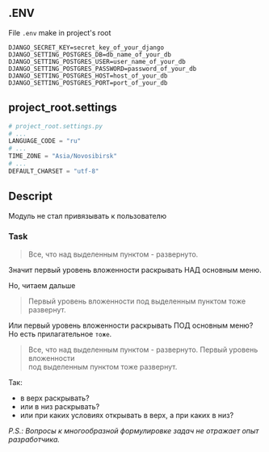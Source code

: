 ## .ENV
File `.env` make in project's root  
```text
DJANGO_SECRET_KEY=secret_key_of_your_django
DJANGO_SETTING_POSTGRES_DB=db_name_of_your_db
DJANGO_SETTING_POSTGRES_USER=user_name_of_your_db
DJANGO_SETTING_POSTGRES_PASSWORD=password_of_your_db
DJANGO_SETTING_POSTGRES_HOST=host_of_your_db
DJANGO_SETTING_POSTGRES_PORT=port_of_your_db
```

## project_root.settings
```python
# project_root.settings.py
# ...
LANGUAGE_CODE = "ru"
# ...
TIME_ZONE = "Asia/Novosibirsk"
# ...
DEFAULT_CHARSET = "utf-8"
```

## Descript
Модуль не стал привязывать к пользователю

### Task
> Все, что над выделенным пунктом - развернуто.

Значит первый уровень вложенности раскрывать НАД основным меню.

Но, читаем дальше 
> Первый уровень вложенности под выделенным пунктом тоже развернут.

Или первый уровень вложенности раскрывать ПОД основным меню? \
Но есть прилагательное `тоже`.
> Все, что над выделенным пунктом - развернуто. Первый уровень вложенности \
> под выделенным пунктом тоже развернут.

Так:
- в верх раскрывать?
- или в низ раскрывать?
- или при каких условиях открывать в верх, а при каких в низ?

*P.S.: Вопросы к многообразной формулировке задач не отражает опыт разработчика.* 
